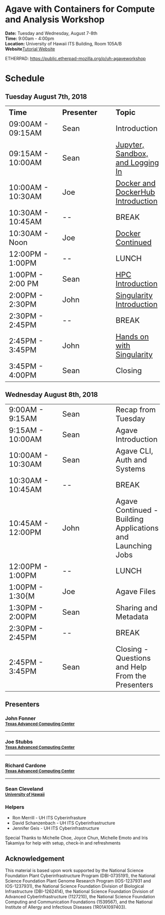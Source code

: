 
# Agave with Containers for Compute and Analysis Workshop

**Date:** Tuesday and Wednesday, August 7-8th  
**Time:** 9:00am - 4:00pm  
**Location:** University of Hawaii ITS Building, Room 105A/B  
**Website**[Tutorial Website]()  

ETHERPAD:
<a href="https://public.etherpad-mozilla.org/p/uh-agaveworkshop">https://public.etherpad-mozilla.org/p/uh-agaveworkshop</a>

# Schedule

## Tuesday August 7th, 2018
<table class="tg" style="width: 100%">
  <tr>
    <th class="tg-yw4l" style="min-width: 150px; font-size: 1.5em; text-align:left; ">Time</th>
    <th class="tg-yw4l" style="min-width: 150px; font-size: 1.5em; text-align:left; ">Presenter</th>
    <th class="tg-yw4l" style="min-width: 150px; font-size: 1.5em; text-align:left; ">Topic</th>
  </tr>
  <tr>
    <td class="tg-yw4l" style="min-width: 150px; font-size: 1.5em; text-align:left; ">09:00AM - 09:15AM</td>
    <td class="tg-yw4l" style="min-width: 150px; font-size: 1.5em; text-align:left; ">Sean</td>
    <td class="tg-yw4l" style="min-width: 150px; font-size: 1.5em; text-align:left; ">Introduction</td>
  </tr>
  <tr>
    <td class="tg-yw4l" style="min-width: 150px; font-size: 1.5em; text-align:left; ">09:15AM - 10:00AM</td>
    <td class="tg-yw4l" style="min-width: 150px; font-size: 1.5em; text-align:left; ">Sean</td>
    <td class="tg-yw4l" style="min-width: 150px; font-size: 1.5em; text-align:left; "><a href="01-Introduction">Jupyter, Sandbox, and Logging In</a></td>
  </tr>
  <tr>
    <td class="tg-yw4l" style="min-width: 150px; font-size: 1.5em; text-align:left; ">10:00AM - 10:30AM</td>
    <td class="tg-yw4l" style="min-width: 150px; font-size: 1.5em; text-align:left; ">Joe</td>
    <td class="tg-yw4l" style="min-width: 150px; font-size: 1.5em; text-align:left; "><a href="docker/IntroToDocker">Docker and DockerHub Introduction</a></td>
  </tr>
      <tr>
    <td class="tg-yw4l" style="min-width: 150px; font-size: 1.5em; text-align:left; ">10:30AM - 10:45AM</td>
    <td class="tg-yw4l" style="min-width: 150px; font-size: 1.5em; text-align:left; ">--</td>
    <td class="tg-yw4l" style="min-width: 150px; font-size: 1.5em; text-align:left; ">BREAK</td>
  </tr>
   <tr>
    <td class="tg-yw4l" style="min-width: 150px; font-size: 1.5em; text-align:left; ">10:30AM - Noon</td>
    <td class="tg-yw4l" style="min-width: 150px; font-size: 1.5em; text-align:left; ">Joe</td>
    <td class="tg-yw4l" style="min-width: 150px; font-size: 1.5em; text-align:left; "><a href="docker/IntroToDocker">Docker Continued</a></td>
  </tr>
  <tr>
    <td class="tg-yw4l" style="min-width: 150px; font-size: 1.5em; text-align:left; ">12:00PM - 1:00PM</td>
    <td class="tg-yw4l" style="min-width: 150px; font-size: 1.5em; text-align:left; ">--</td>
    <td class="tg-yw4l" style="min-width: 150px; font-size: 1.5em; text-align:left; ">LUNCH</td>
  </tr>
  <tr>
    <td class="tg-yw4l" style="min-width: 150px; font-size: 1.5em; text-align:left; ">1:00PM - 2:00 PM</td>
    <td class="tg-yw4l" style="min-width: 150px; font-size: 1.5em; text-align:left; ">Sean</td>
    <td class="tg-yw4l" style="min-width: 150px; font-size: 1.5em; text-align:left; "><a href="https://drive.google.com/open?id=0B3P67DuP4kVrUVV3Y1U0eFRzU1k">HPC Introduction</a></td>
  </tr>
  <tr>
    <td class="tg-yw4l" style="min-width: 150px; font-size: 1.5em; text-align:left; ">2:00PM - 2:30PM</td>
    <td class="tg-yw4l" style="min-width: 150px; font-size: 1.5em; text-align:left; ">John</td>
    <td class="tg-yw4l" style="min-width: 150px; font-size: 1.5em; text-align:left; "><a href="singularity/sintro">Singularity Introduction</a></td>
  </tr>
  <tr>
    <td class="tg-yw4l" style="min-width: 150px; font-size: 1.5em; text-align:left; ">2:30PM - 2:45PM</td>
    <td class="tg-yw4l" style="min-width: 150px; font-size: 1.5em; text-align:left; ">--</td>
    <td class="tg-yw4l" style="min-width: 150px; font-size: 1.5em; text-align:left; ">BREAK</td>
  </tr>
  <tr>
    <td class="tg-yw4l" style="min-width: 150px; font-size: 1.5em; text-align:left; ">2:45PM - 3:45PM</td>
    <td class="tg-yw4l" style="min-width: 150px; font-size: 1.5em; text-align:left; ">John</td>
    <td class="tg-yw4l" style="min-width: 150px; font-size: 1.5em; text-align:left; "><a href="singularity/sadvanced">Hands on with Singularity</a></td>
  </tr>
  <tr>
    <td class="tg-yw4l" style="min-width: 150px; font-size: 1.5em; text-align:left; ">3:45PM - 4:00PM</td>
    <td class="tg-yw4l" style="min-width: 150px; font-size: 1.5em; text-align:left; ">Sean</td>
    <td class="tg-yw4l" style="min-width: 150px; font-size: 1.5em; text-align:left; ">Closing</td>
  </tr>
  </table>

## Wednesday August 8th, 2018
  <table class="tg" style="width: 100%">
    <tr>
    <td class="tg-yw4l" style="min-width: 150px; font-size: 1.5em; text-align:left; ">9:00AM - 9:15AM</td>
    <td class="tg-yw4l" style="min-width: 150px; font-size: 1.5em; text-align:left; ">Sean</td>
    <td class="tg-yw4l" style="min-width: 150px; font-size: 1.5em; text-align:left; ">Recap from Tuesday</td>
  </tr>
  <tr>
    <td class="tg-yw4l" style="min-width: 150px; font-size: 1.5em; text-align:left; ">9:15AM - 10:00AM</td>
    <td class="tg-yw4l" style="min-width: 150px; font-size: 1.5em; text-align:left; ">Sean</td>
    <td class="tg-yw4l" style="min-width: 150px; font-size: 1.5em; text-align:left; ">Agave Introduction</td>
  </tr>
  <tr>
    <td class="tg-yw4l" style="min-width: 150px; font-size: 1.5em; text-align:left; ">10:00AM - 10:30AM</td>
    <td class="tg-yw4l" style="min-width: 150px; font-size: 1.5em; text-align:left; ">Sean</td>
    <td class="tg-yw4l" style="min-width: 150px; font-size: 1.5em; text-align:left; ">Agave CLI, Auth and Systems</td>
  </tr>
  <tr>
    <td class="tg-yw4l" style="min-width: 150px; font-size: 1.5em; text-align:left; ">10:30AM - 10:45AM</td>
    <td class="tg-yw4l" style="min-width: 150px; font-size: 1.5em; text-align:left; ">--</td>
    <td class="tg-yw4l" style="min-width: 150px; font-size: 1.5em; text-align:left; ">BREAK</td>
  </tr>
  <tr>
    <td class="tg-yw4l" style="min-width: 150px; font-size: 1.5em; text-align:left; ">10:45AM - 12:00PM</td>
    <td class="tg-yw4l" style="min-width: 150px; font-size: 1.5em; text-align:left; ">John</td>
    <td class="tg-yw4l" style="min-width: 150px; font-size: 1.5em; text-align:left; ">Agave Continued - Building Applications and Launching Jobs</td>
  </tr>
    <tr>
    <td class="tg-yw4l" style="min-width: 150px; font-size: 1.5em; text-align:left; ">12:00PM - 1:00PM</td>
    <td class="tg-yw4l" style="min-width: 150px; font-size: 1.5em; text-align:left; ">--</td>
    <td class="tg-yw4l" style="min-width: 150px; font-size: 1.5em; text-align:left; ">LUNCH</td>
  </tr>
    <tr>
    <td class="tg-yw4l" style="min-width: 150px; font-size: 1.5em; text-align:left; ">1:00PM - 1:30{M</td>
    <td class="tg-yw4l" style="min-width: 150px; font-size: 1.5em; text-align:left; ">Joe</td>
    <td class="tg-yw4l" style="min-width: 150px; font-size: 1.5em; text-align:left; ">Agave Files</td>
  </tr>
  <tr>
    <td class="tg-yw4l" style="min-width: 150px; font-size: 1.5em; text-align:left; ">1:30PM - 2:00PM</td>
    <td class="tg-yw4l" style="min-width: 150px; font-size: 1.5em; text-align:left; ">Sean</td>
    <td class="tg-yw4l" style="min-width: 150px; font-size: 1.5em; text-align:left; ">Sharing and Metadata</td>
  </tr>
  <tr>
    <td class="tg-yw4l" style="min-width: 150px; font-size: 1.5em; text-align:left; ">2:30PM - 2:45PM</td>
    <td class="tg-yw4l" style="min-width: 150px; font-size: 1.5em; text-align:left; ">--</td>
    <td class="tg-yw4l" style="min-width: 150px; font-size: 1.5em; text-align:left; ">BREAK</td>
  </tr>
    <tr>
    <td class="tg-yw4l" style="min-width: 150px; font-size: 1.5em; text-align:left; ">2:45PM - 3:45PM</td>
    <td class="tg-yw4l" style="min-width: 150px; font-size: 1.5em; text-align:left; ">Sean</td>
    <td class="tg-yw4l" style="min-width: 150px; font-size: 1.5em; text-align:left; ">Closing - Questions and Help From the Presenters</td>
  </tr>
</table>

## Presenters

<h3>John Fonner <br><span style="font-size: .8em"><a href="https://tacc.texase.edu/">Texas Advanced Computing Center</a></span></h3>
<hr>
<h3>Joe Stubbs <br><span style="font-size: .8em"><a href="https://tacc.texase.edu/">Texas Advanced Computing Center</a></span></h3>
<hr>
<h3>Richard Cardone <br><span style="font-size: .8em"><a href="https://tacc.texase.edu/">Texas Advanced Computing Center</a></span></h3>
<hr>
<div><h3>Sean Cleveland<br><span style="font-size: .8em"><a href="https://hawaii.edu/">University of Hawaii</a></span></h3>


### Helpers

- Ron Merrill - UH ITS Cyberinfrasture
- David Schanzenbach - UH ITS Cyberinfrastructure
- Jennifer Geis - UH ITS Cyberinfrastructure

Special Thanks to Michelle Choe, Joyce Chun, Michelle Emoto and Iris Takamiya for help with setup, check-in and refreshments

## Acknowledgement  

This material is based upon work supported by the National Science Foundation Plant Cyberinfrastructure Program (DBI-0735191), the National Science Foundation Plant Genome Research Program (IOS-1237931 and IOS-1237931), the National Science Foundation Division of Biological Infrastructure (DBI-1262414), the National Science Foundation Division of Advanced CyberInfrastructure (1127210), the National Science Foundation Computing and Communication Foundations (1539567), and the National Institute of Allergy and Infectious Diseases (1R01A1097403).
